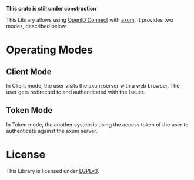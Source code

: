 **This crate is still under construction**

This Library allows using [OpenID Connect](https://openid.net/developers/how-connect-works/) with [axum](https://github.com/tokio-rs/axum). It provides two modes, described below.

# Operating Modes
## Client Mode
In Client mode, the user visits the axum server with a web browser. The user gets redirected to and authenticated with the Issuer.

## Token Mode
In Token mode, the another system is using the access token of the user to authenticate against the axum server.

# License
This Library is licensed under [LGPLv3](https://www.gnu.org/licenses/lgpl-3.0.en.html).

